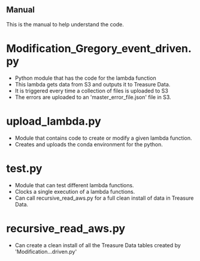 ## Manual
This is the manual to help understand the code.
# Modification_Gregory_event_driven.py
* Python module that has the code for the lambda function
* This lambda gets data from S3 and outputs it to Treasure Data.
* It is triggered every time a collection of files is uploaded to S3
* The errors are uploaded to an 'master_error_file.json' file in S3.

# upload_lambda.py
* Module that contains code to create or modify a given lambda function.
* Creates and uploads the conda environment for the python.

# test.py
* Module that can test different lambda functions.
* Clocks a single execution of a lambda functions.
* Can call recursive_read_aws.py for a full clean install of data in Treasure Data.    

# recursive_read_aws.py
* Can create a clean install of all the Treasure Data tables created by 'Modification...driven.py'

